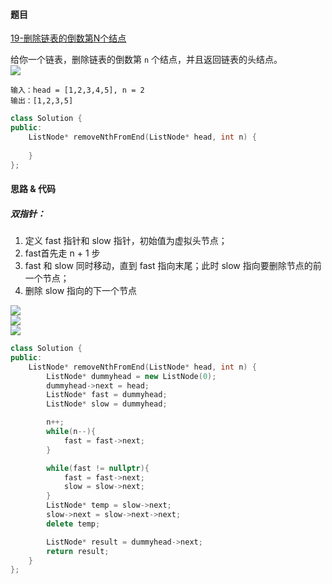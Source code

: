 <h4 id="finIO">题目</h4>

[19-删除链表的倒数第N个结点](https://leetcode.cn/problems/remove-nth-node-from-end-of-list/)

给你一个链表，删除链表的倒数第 `n` 个结点，并且返回链表的头结点。  
![](https://assets.leetcode.com/uploads/2020/10/03/remove_ex1.jpg)

```plain
输入：head = [1,2,3,4,5], n = 2
输出：[1,2,3,5]
```

```cpp
class Solution {
public:
    ListNode* removeNthFromEnd(ListNode* head, int n) {
        
    }
};
```



<h4 id="lQO7b">思路 & 代码</h4>
<h5 id="jdyfA">双指针：</h5>

1. 定义 fast 指针和 slow 指针，初始值为虚拟头节点；
2. fast首先走 n + 1 步
3. fast 和 slow 同时移动，直到 fast 指向末尾；此时 slow 指向要删除节点的前一个节点；
4. 删除 slow 指向的下一个节点  

![](http://cdn.notes.kamacoder.com/b0ceda34-1e32-4345-983f-b8501f9056d1.png)  
![](http://cdn.notes.kamacoder.com/be7c932f-30f0-4652-8b7f-8d9d844a9289.png)  
![](http://cdn.notes.kamacoder.com/b34ab134-baf3-4d9a-a617-07e133cd384f.png)

```cpp
class Solution {
public:
    ListNode* removeNthFromEnd(ListNode* head, int n) {
        ListNode* dummyhead = new ListNode(0);
        dummyhead->next = head;
        ListNode* fast = dummyhead;
        ListNode* slow = dummyhead;

        n++;
        while(n--){
            fast = fast->next;
        }

        while(fast != nullptr){
            fast = fast->next;
            slow = slow->next;
        }
        ListNode* temp = slow->next;
        slow->next = slow->next->next;
        delete temp;

        ListNode* result = dummyhead->next;
        return result;
    }
};
```

